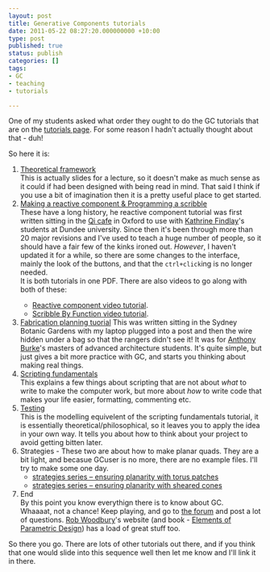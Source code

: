 ```yaml
---
layout: post
title: Generative Components tutorials
date: 2011-05-22 08:27:20.000000000 +10:00
type: post
published: true
status: publish
categories: []
tags:
- GC
- teaching
- tutorials

---
```

<p>One of my students asked what order they ought to do the GC tutorials that are on the <a title="tutorials" href="http://www.notionparallax.co.uk/wordpress/index.php/2008/09/tutorials/">tutorials page</a>. For some reason I hadn't actually thought about that - duh!</p>
<p>So here it is:</p>
<ol>
<li><a href="http://dl.dropbox.com/u/8064971/tutorials/GC/20090220%20GC%20theoretical%20framework.pdf">Theoretical framework</a> <br />
    This is actually slides for a lecture, so it doesn't make as much sense as it could if had been designed with being read in mind. That said I think if you use a bit of imagination then it is a pretty useful place to get started.</li>
<li><a href="http://dl.dropbox.com/u/8064971/tutorials/GC/2009%2003%2030%20Making%20a%20reactive%20component%20and%20Programming%20a%20Scribble.pdf">Making a reactive component &amp; Programming a scribble </a><br />
    These have a long history, he reactive component tutorial was first written sitting in the <a href="http://www.qi.com/news/item.php?id=1">Qi cafe</a> in Oxford to use with <a href="http://www.ushida-findlay.com/profile/about-the-practice/">Kathrine Findlay</a>'s students at Dundee university. Since then it's been through more than 20 major revisions and I've used to teach a huge number of people, so it should have a fair few of the kinks ironed out. <em>However</em>, I haven't updated it for a while, so there are some changes to the interface, mainly the look of the buttons, and that the <code>ctrl+click</code>ing is no longer needed.<br />
    It is both tutorials in one PDF. There are also videos to go along with both of these:&nbsp;</p>
<ul>
<li><a href="http://vimeo.com/2598293">Reactive component video tutorial</a>.</li>
<li><a href="http://vimeo.com/3408974">Scribble By Function video tutorial</a>.</li>
</ul>
</li>
<li><a href="http://dl.dropbox.com/u/8064971/tutorials/GC/fabrication%20planning%20tuorial.pdf">Fabrication planning tuorial</a> This was written sitting in the Sydney Botanic Gardens with my laptop plugged into a post and then the wire hidden under a bag so that the rangers didn't see it! It was for <a title="His offshore bio" href="http://offshorestudio.net/?p=7">Anthony Burke</a>'s masters of advanced architecture students. It's quite simple, but just gives a bit more practice with GC, and starts you thinking about making real things.</li>
<li><a href="http://dl.dropbox.com/u/8064971/tutorials/GC/20080502_scripting_fundamentals.pdf">Scripting fundamentals</a><br />
    This explains a few things about scripting that are not about <em>what</em> to write to make the computer work, but more about <em>how</em> to write code that makes your life easier, formatting, commenting etc.</li>
<li><a href="http://dl.dropbox.com/u/8064971/tutorials/GC/testing.pdf">Testing</a><br />
    This is the modelling equivelent of the scripting fundamentals tutorial, it is essentially theoretical/philosophical, so it leaves you to apply the idea in your own way. It tells you about how to think about your project to avoid getting bitten later. </li>
<li>Strategies - These two are about how to make planar quads. They are a bit light, and becasue GCuser is no more, there are no example files. I'll try to make some one day.
<ul>
<li><a title="Permanent Link to " rel="bookmark" href="http://www.notionparallax.co.uk/wordpress//?p=73">strategies series – ensuring planarity with torus patches</a></li>
<li><a href="http://www.notionparallax.co.uk/wordpress//?p=72">strategies series – ensuring planarity with sheared cones</a></li>
</ul>
</li>
<li>End<br />
    By this point you know everythign there is to know about GC.<br />
    Whaaaat, not a chance! Keep playing, and go to <a href="http://communities.bentley.com/products/products_generativecomponents/f/360.aspx">the forum</a> and post a lot of questions. <a href="http://www.google.com.au/search?sourceid=chrome&ie=UTF-8&q=rob+woodbury" title="The woodburger!!">Rob Woodbury</a>'s <a href="http://www.elementsofparametricdesign.com/"> </a> website (and book - <a href="http://www.amazon.co.uk/gp/product/0415779871/ref=as_li_ss_tl?ie=UTF8&tag=notioparal-21&linkCode=as2&camp=1634&creative=19450&creativeASIN=0415779871">Elements of Parametric Design</a>) has a load of great stuff too.</li>
</ol>
<p>So there you go. There are lots of other tutorials out there, and if you think that one would slide into this sequence well then let me know and I'll link it in there.</p>
